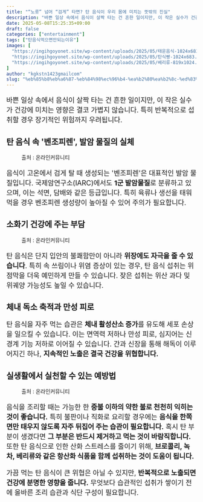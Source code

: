 ```yaml
---
title: "“노릇” 넘어 “검게” 타면? 탄 음식이 우리 몸에 미치는 뜻밖의 진실"
description: "바쁜 일상 속에서 음식이 살짝 타는 건 흔한 일이지만, 이 작은 실수가 건강에 미치는 영향은 결코 가볍지 않습니다. 특히 반복적으로 섭취할 경우 장기적인 위험까지 우려됩니다."
date: 2025-05-08T15:25:35+09:00
draft: false
categories: ["entertainment"]
tags: ["탄음식먹으면안되는이유"]
images: [
  "https://ingihgoyonet.site/wp-content/uploads/2025/05/태운음식-1024x683.jpg"
  "https://ingihgoyonet.site/wp-content/uploads/2025/05/탄식빵-1024x683.jpg"
  "https://ingihgoyonet.site/wp-content/uploads/2025/05/베리류-819x1024.jpg"
]
author: "kgkstn1423gmailcom"
slug: "%eb%85%b8%eb%a6%87-%eb%84%98%ec%96%b4-%ea%b2%80%ea%b2%8c-%ed%83%80%eb%a9%b4-%ed%83%84-%ec%9d%8c%ec%8b%9d%ec%9d%b4-%ec%9a%b0%eb%a6%ac-%eb%aa%b8%ec%97%90-%eb%af%b8"
---
```


<p style="font-size:18px">바쁜 일상 속에서 음식이 살짝 타는 건 흔한 일이지만, 이 작은 실수가 건강에 미치는 영향은 결코 가볍지 않습니다. 특히 반복적으로 섭취할 경우 장기적인 위험까지 우려됩니다.</p> <h2 >탄 음식 속 '벤조피렌', 발암 물질의 실체</h2> <figure ><img src="https://ingihgoyonet.site/wp-content/uploads/2025/05/태운음식-1024x683.jpg" alt="" style="aspect-ratio:16/9;object-fit:cover"/><figcaption >출처 : 온라인커뮤니티</figcaption></figure> <p style="font-size:18px">음식이 고온에서 검게 탈 때 생성되는 '벤조피렌'은 대표적인 발암 물질입니다. 국제암연구소(IARC)에서도 <strong>1군 발암물질</strong>로 분류하고 있으며, 이는 석면, 담배와 같은 등급입니다. 특히 육류나 생선을 태워 먹을 경우 벤조피렌 생성량이 높아질 수 있어 주의가 필요합니다.</p> <h2 >소화기 건강에 주는 부담</h2> <figure ><img src="https://ingihgoyonet.site/wp-content/uploads/2025/05/탄식빵-1024x683.jpg" alt="" /><figcaption >출처 : 온라인커뮤니티</figcaption></figure> <p style="font-size:18px">탄 음식은 단지 입안의 불쾌함만이 아니라 <strong>위장에도 자극을 줄 수 있습니다</strong>. 특히 속 쓰림이나 위염 증상이 있는 경우, 탄 음식 섭취는 위 점막을 더욱 예민하게 만들 수 있습니다. 잦은 섭취는 위산 과다 및 위궤양 가능성도 높일 수 있습니다.</p> <h2 >체내 독소 축적과 만성 피로</h2> <p style="font-size:18px">탄 음식을 자주 먹는 습관은 <strong>체내 활성산소 증가</strong>를 유도해 세포 손상을 일으킬 수 있습니다. 이는 면역력 저하나 만성 피로, 심지어는 신경계 기능 저하로 이어질 수 있습니다. 간과 신장을 통해 해독이 이루어지긴 하나, <strong>지속적인 노출은 결국 건강을 위협합니다.</strong></p> <h2 >실생활에서 실천할 수 있는 예방법</h2> <figure ><img src="https://ingihgoyonet.site/wp-content/uploads/2025/05/베리류-819x1024.jpg" alt="" style="aspect-ratio:16/9;object-fit:cover"/><figcaption >출처 : 온라인커뮤니티</figcaption></figure> <p style="font-size:18px">음식을 조리할 때는 가능한 한 <strong>중불 이하의 약한 불로 천천히 익히는 것이 좋습니다.</strong> 특히 불판이나 직화로 요리할 경우에는 <strong>음식을 한쪽 면만 태우지 않도록 자주 뒤집어 주는 습관이 필요합니다.</strong> 혹시 탄 부분이 생겼다면 <strong>그 부분은 반드시 제거하고 먹는 것이 바람직합니다.</strong> 또한 탄 음식으로 인한 산화 스트레스를 줄이기 위해, <strong>브로콜리, 녹차, 베리류와 같은 항산화 식품을 함께 섭취하는 것이 도움이 됩니다.</strong></p> <p style="font-size:18px">가끔 먹는 탄 음식이 큰 위협은 아닐 수 있지만, <strong>반복적으로 노출되면 건강에 분명한 영향을 줍니다.</strong> 무엇보다 습관적인 섭취가 쌓이기 전에 올바른 조리 습관과 식단 구성이 필요합니다.</p>